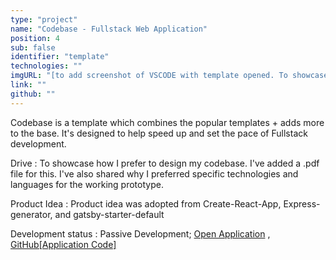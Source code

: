```yaml
---
type: "project"
name: "Codebase - Fullstack Web Application"
position: 4
sub: false
identifier: "template"
technologies: ""
imgURL: "[to add screenshot of VSCODE with template opened. To showcase organization, etc]"
link: ""
github: ""
---
```


Codebase is a template which combines the popular templates + adds more to the base. It's designed to help speed up and set the pace of Fullstack development.

Drive : To showcase how I prefer to <span className="pink-highlight">design my codebase</span>. I've added a .pdf file for this. I've also shared why I preferred specific technologies and languages for the working prototype.

Product Idea : Product idea was adopted from <span className="grey-highlight">Create-React-App</span>, <span className="grey-highlight">Express-generator</span>, and <span className="grey-highlight"> gatsby-starter-default </span>

Development status : Passive Development; <a href="">Open Application</a> , <a href="">GitHub[Application Code]</a>
